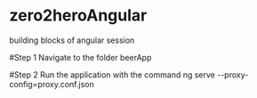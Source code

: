 # zero2heroAngular
building blocks of angular session

#Step 1 
Navigate to the folder beerApp

#Step 2
Run the application with the command 
ng serve --proxy-config=proxy.conf.json
